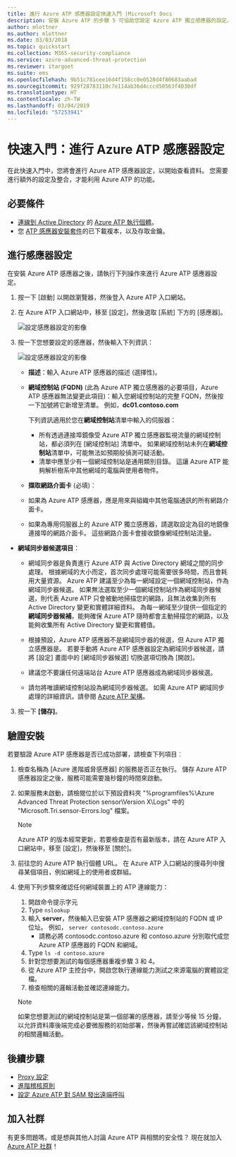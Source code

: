 ```yaml
---
title: 進行 Azure ATP 感應器設定快速入門 |Microsoft Docs
description: 安裝 Azure ATP 的步驟 5 可協助您設定 Azure ATP 獨立感應器的設定。
author: mlottner
ms.author: mlottner
ms.date: 03/03/2018
ms.topic: quickstart
ms.collection: M365-security-compliance
ms.service: azure-advanced-threat-protection
ms.reviewer: itargoet
ms.suite: ems
ms.openlocfilehash: 9b51c781cee16d4f158cc0e0528d4f80683aabad
ms.sourcegitcommit: 929f28783110c7e114ab36d4cccd50563f4030df
ms.translationtype: HT
ms.contentlocale: zh-TW
ms.lasthandoff: 03/04/2019
ms.locfileid: "57253941"
---
```

# <a name="quickstart-configure-azure-atp-sensor-settings"></a>快速入門：進行 Azure ATP 感應器設定

在此快速入門中，您將會進行 Azure ATP 感應器設定，以開始查看資料。 您需要進行額外的設定及整合，才能利用 Azure ATP 的功能。  

## <a name="prerequisites"></a>必要條件

- [連線到 Active Directory](install-atp-step2.md) 的 [Azure ATP 執行個體](install-atp-step1.md)。
- 您 [ATP 感應器安裝套件](install-atp-step3.md)的已下載複本，以及存取金鑰。

## <a name="configure-sensor-settings"></a>進行感應器設定

在安裝 Azure ATP 感應器之後，請執行下列操作來進行 Azure ATP 感應器設定。

1. 按一下 [啟動] 以開啟瀏覽器，然後登入 Azure ATP 入口網站。

2.  在 Azure ATP 入口網站中，移至 [設定]，然後選取 [系統] 下方的 [感應器]。
   
    ![設定感應器設定的影像](media/atp-sensor-config.png)


3. 按一下您想要設定的感應器，然後輸入下列資訊：

   ![設定感應器設定的影像](media/atp-sensor-config-2.png)

   - **描述**：輸入 Azure ATP 感應器的描述 (選擇性)。
   - **網域控制站 (FQDN)** (此為 Azure ATP 獨立感應器的必要項目，Azure ATP 感應器無法變更此項目)：輸入您網域控制站的完整 FQDN，然後按一下加號將它新增至清單。 例如，**dc01.contoso.com**

     下列資訊適用於您在**網域控制站**清單中輸入的伺服器：
     - 所有透過連接埠鏡像受 Azure ATP 獨立感應器監視流量的網域控制站，都必須列在 [網域控制站] 清單中。 如果網域控制站未列在**網域控制站**清單中，可能無法如預期般偵測可疑活動。
     - 清單中應至少有一個網域控制站是通用類別目錄。 這讓 Azure ATP 能夠解析樹系中其他網域的電腦與使用者物件。

   - **擷取網路介面卡** (必填)︰
   
    - 如果為 Azure ATP 感應器，應是用來與組織中其他電腦通訊的所有網路介面卡。
    - 如果為專用伺服器上的 Azure ATP 獨立感應器，請選取設定為目的地鏡像連接埠的網路介面卡。 這些網路介面卡會接收鏡像網域控制站流量。

  - **網域同步器候選項目**： 
    
    - 網域同步器是負責進行 Azure ATP 與 Active Directory 網域之間的同步處理。 根據網域的大小而定，首次同步處理可能需要很多時間，而且會耗用大量資源。 Azure ATP 建議至少為每一網域設定一個網域控制站，作為網域同步器候選。 如果無法選取至少一個網域控制站作為網域同步器候選，則代表 Azure ATP 只會被動地掃描您的網路，且無法收集到所有 Active Directory 變更和實體詳細資料。 為每一網域至少提供一個指定的**網域同步器候補**，能夠確保 Azure ATP 隨時都會主動掃描您的網路，以及能夠收集所有 Active Directory 變更和實體值。
  
    - 根據預設，Azure ATP 感應器不是網域同步器的候選，但 Azure ATP 獨立感應器是。 若要手動將 Azure ATP 感應器設定為網域同步器候選，請將 [設定] 畫面中的 [網域同步器候選] 切換選項切換為 [開啟]。
        
    - 建議您不要讓任何遠端站台 Azure ATP 感應器成為網域同步器候選。
   
    - 請勿將唯讀網域控制站設為網域同步器候選。 如需 Azure ATP 網域同步處理的詳細資訊，請參閱 [Azure ATP 架構](atp-architecture.md#azure-atp-sensor-features)。
  
3. 按一下 **[儲存]**。


## <a name="validate-installations"></a>驗證安裝
若要驗證 Azure ATP 感應器是否已成功部署，請檢查下列項目︰

1. 檢查名稱為 [Azure 進階威脅感應器] 的服務是否正在執行。 儲存 Azure ATP 感應器設定之後，服務可能需要幾秒鐘的時間來啟動。

2. 如果服務未啟動，請檢閱位於以下預設資料夾 "%programfiles%\Azure Advanced Threat Protection sensor\Version X\Logs" 中的 "Microsoft.Tri.sensor-Errors.log" 檔案。
 
   >[!NOTE]
   > Azure ATP 的版本經常更新，若要檢查是否有最新版本，請在 Azure ATP 入口網站中，移至 [設定]，然後移至 [關於]。 

3. 前往您的 Azure ATP 執行個體 URL。 在 Azure ATP 入口網站的搜尋列中搜尋某個項目，例如網域上的使用者或群組。

4. 使用下列步驟來確認任何網域裝置上的 ATP 連線能力：
    1. 開啟命令提示字元
    2. Type ```nslookup```
    3. 輸入 **server**，然後輸入已安裝 ATP 感應器之網域控制站的 FQDN 或 IP 位址。 例如， ```server contosodc.contoso.azure``` 
        - 請務必將 contosodc.contoso.azure 和 contoso.azure 分別取代成您 Azure ATP 感應器的 FQDN 和網域。
    4. Type ```ls -d contoso.azure```
    5. 針對您想要測試的每個感應器重複步驟 3 和 4。  
    6. 從 Azure ATP 主控台中，開啟您執行連線能力測試之來源電腦的實體設定檔。 
    7. 檢查相關的邏輯活動並確認連線能力。 

    > [!NOTE] 
    >如果您想要測試的網域控制站是第一個部署的感應器，請至少等候 15 分鐘，以允許資料庫後端完成必要微服務的初始部署，然後再嘗試確認該網域控制站的相關邏輯活動。

## <a name="next-steps"></a>後續步驟

- [Proxy 設定](configure-proxy.md)
- [進階稽核原則](atp-advanced-audit-policy.md)
- [設定 Azure ATP 對 SAM 發出遠端呼叫](install-atp-step8-samr.md)


## <a name="join-the-community"></a>加入社群

有更多問題嗎，或是想與其他人討論 Azure ATP 與相關的安全性？ 現在就加入 [Azure ATP 社群](https://aka.ms/azureatpcommunity)！

